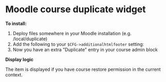 # Moodle course duplicate widget

**To install:**

1. Deploy files somewhere in your Moodle installation (e.g. /local/duplicate)
2. Add the following to your `$CFG->additionalhtmlfooter` setting: 
    <script type="text/javascript" src="//yourmoodle.example.edu/local/duplicate/course-duplicate-ui.js"></script>
3. Now you have an extra "Duplicate" entry in your course admin block

**Display logic**

The item is displayed if you have course restore permission in the current context. 
